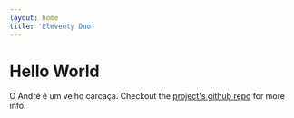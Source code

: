 ```yaml
---
layout: home
title: 'Eleventy Duo'
---
```


# Hello World

O André é um velho carcaça. Checkout the [project's github repo](https://github.com/yinkakun/eleventy-duo) for more info.
